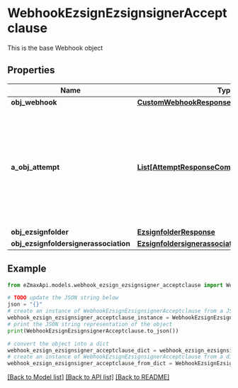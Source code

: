 # WebhookEzsignEzsignsignerAcceptclause

This is the base Webhook object

## Properties

Name | Type | Description | Notes
------------ | ------------- | ------------- | -------------
**obj_webhook** | [**CustomWebhookResponse**](CustomWebhookResponse.md) |  | 
**a_obj_attempt** | [**List[AttemptResponseCompound]**](AttemptResponseCompound.md) | An array containing details of previous attempts that were made to deliver the message. The array is empty if it&#39;s the first attempt. | 
**obj_ezsignfolder** | [**EzsignfolderResponse**](EzsignfolderResponse.md) |  | [optional] 
**obj_ezsignfoldersignerassociation** | [**EzsignfoldersignerassociationResponseCompound**](EzsignfoldersignerassociationResponseCompound.md) |  | 

## Example

```python
from eZmaxApi.models.webhook_ezsign_ezsignsigner_acceptclause import WebhookEzsignEzsignsignerAcceptclause

# TODO update the JSON string below
json = "{}"
# create an instance of WebhookEzsignEzsignsignerAcceptclause from a JSON string
webhook_ezsign_ezsignsigner_acceptclause_instance = WebhookEzsignEzsignsignerAcceptclause.from_json(json)
# print the JSON string representation of the object
print(WebhookEzsignEzsignsignerAcceptclause.to_json())

# convert the object into a dict
webhook_ezsign_ezsignsigner_acceptclause_dict = webhook_ezsign_ezsignsigner_acceptclause_instance.to_dict()
# create an instance of WebhookEzsignEzsignsignerAcceptclause from a dict
webhook_ezsign_ezsignsigner_acceptclause_from_dict = WebhookEzsignEzsignsignerAcceptclause.from_dict(webhook_ezsign_ezsignsigner_acceptclause_dict)
```
[[Back to Model list]](../README.md#documentation-for-models) [[Back to API list]](../README.md#documentation-for-api-endpoints) [[Back to README]](../README.md)


